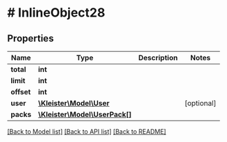 # # InlineObject28

## Properties

Name | Type | Description | Notes
------------ | ------------- | ------------- | -------------
**total** | **int** |  |
**limit** | **int** |  |
**offset** | **int** |  |
**user** | [**\Kleister\Model\User**](User.md) |  | [optional]
**packs** | [**\Kleister\Model\UserPack[]**](UserPack.md) |  |

[[Back to Model list]](../../README.md#models) [[Back to API list]](../../README.md#endpoints) [[Back to README]](../../README.md)
